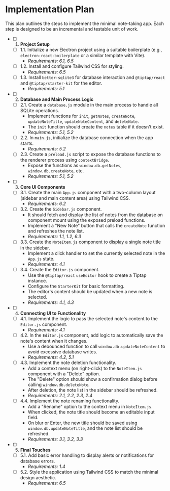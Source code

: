 # Implementation Plan

This plan outlines the steps to implement the minimal note-taking app. Each step is designed to be an incremental and testable unit of work.

- [ ] 1. **Project Setup**
    - [ ] 1.1. Initialize a new Electron project using a suitable boilerplate (e.g., `electron-react-boilerplate` or a similar template with Vite).
        - _Requirements: 6.1, 6.5_
    - [ ] 1.2. Install and configure Tailwind CSS for styling.
        - _Requirements: 6.5_
    - [ ] 1.3. Install `better-sqlite3` for database interaction and `@tiptap/react` and `@tiptap/starter-kit` for the editor.
        - _Requirements: 5.1_

- [ ] 2. **Database and Main Process Logic**
    - [ ] 2.1. Create a `database.js` module in the main process to handle all SQLite operations.
        - Implement functions for `init`, `getNotes`, `createNote`, `updateNoteTitle`, `updateNoteContent`, and `deleteNote`.
        - The `init` function should create the `notes` table if it doesn't exist.
        - _Requirements: 5.1, 5.2_
    - [ ] 2.2. In `main.js`, initialize the database connection when the app starts.
        - _Requirements: 5.2_
    - [ ] 2.3. Create a `preload.js` script to expose the database functions to the renderer process using `contextBridge`.
        - Expose the functions as `window.db.getNotes`, `window.db.createNote`, etc.
        - _Requirements: 5.1, 5.2_

- [ ] 3. **Core UI Components**
    - [ ] 3.1. Create the main `App.js` component with a two-column layout (sidebar and main content area) using Tailwind CSS.
        - _Requirements: 6.2_
    - [ ] 3.2. Create the `Sidebar.js` component.
        - It should fetch and display the list of notes from the database on component mount using the exposed preload functions.
        - Implement a "New Note" button that calls the `createNote` function and refreshes the note list.
        - _Requirements: 1.1, 1.2, 6.3_
    - [ ] 3.3. Create the `NoteItem.js` component to display a single note title in the sidebar.
        - Implement a click handler to set the currently selected note in the `App.js` state.
        - _Requirements: 4.1_
    - [ ] 3.4. Create the `Editor.js` component.
        - Use the `@tiptap/react` `useEditor` hook to create a Tiptap instance.
        - Configure the `StarterKit` for basic formatting.
        - The editor's content should be updated when a new note is selected.
        - _Requirements: 4.1, 4.3_

- [ ] 4. **Connecting UI to Functionality**
    - [ ] 4.1. Implement the logic to pass the selected note's content to the `Editor.js` component.
        - _Requirements: 4.1_
    - [ ] 4.2. In the `Editor.js` component, add logic to automatically save the note's content when it changes.
        - Use a debounced function to call `window.db.updateNoteContent` to avoid excessive database writes.
        - _Requirements: 4.2, 5.1_
    - [ ] 4.3. Implement the note deletion functionality.
        - Add a context menu (on right-click) to the `NoteItem.js` component with a "Delete" option.
        - The "Delete" option should show a confirmation dialog before calling `window.db.deleteNote`.
        - After deletion, the note list in the sidebar should be refreshed.
        - _Requirements: 2.1, 2.2, 2.3, 2.4_
    - [ ] 4.4. Implement the note renaming functionality.
        - Add a "Rename" option to the context menu in `NoteItem.js`.
        - When clicked, the note title should become an editable input field.
        - On blur or Enter, the new title should be saved using `window.db.updateNoteTitle`, and the note list should be refreshed.
        - _Requirements: 3.1, 3.2, 3.3_

- [ ] 5. **Final Touches**
    - [ ] 5.1. Add basic error handling to display alerts or notifications for database errors.
        - _Requirements: 1.4_
    - [ ] 5.2. Style the application using Tailwind CSS to match the minimal design aesthetic.
        - _Requirements: 6.5_